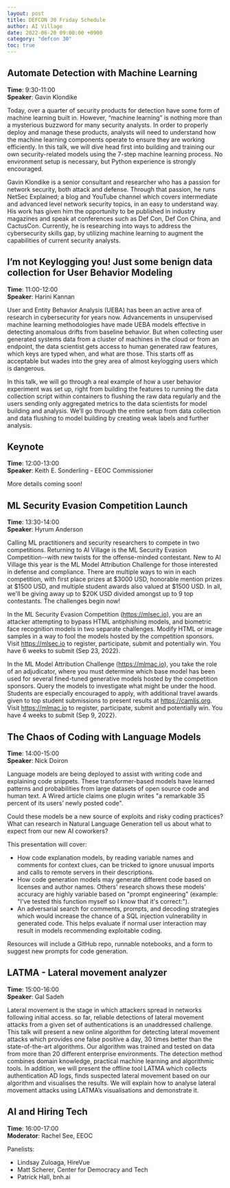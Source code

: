 ```yaml
---
layout: post
title: DEFCON 30 Friday Schedule
author: AI Village
date: 2022-06-20 09:00:00 +0900
category: "defcon 30"
toc: true
---
```


## Automate Detection with Machine Learning

**Time**: 9:30-11:00 \
**Speaker**: Gavin Klondike

Today, over a quarter of security products for detection have some form of machine learning built in. However, “machine learning” is nothing more than a mysterious buzzword for many security analysts. In order to properly deploy and manage these products, analysts will need to understand how the machine learning components operate to ensure they are working efficiently. In this talk, we will dive head first into building and training our own security-related models using the 7-step machine learning process. No environment setup is necessary, but Python experience is strongly encouraged. 

Gavin Klondike is a senior consultant and researcher who has a passion for network security, both attack and defense. Through that passion, he runs NetSec Explained; a blog and YouTube channel which covers intermediate and advanced level network security topics, in an easy to understand way. His work has given him the opportunity to be published in industry magazines and speak at conferences such as Def Con, Def Con China, and CactusCon. Currently, he is researching into ways to address the cybersecurity skills gap, by utilizing machine learning to augment the capabilities of current security analysts.

## I’m not Keylogging you! Just some benign data collection for User Behavior Modeling

**Time**: 11:00-12:00 \
**Speaker**: Harini Kannan 

User and Entity Behavior Analysis (UEBA) has been an active area of research in cybersecurity for years now. Advancements in unsupervised machine learning methodologies have made UEBA models effective in detecting anomalous drifts from baseline behavior. But when collecting user generated systems data from a cluster of machines in the cloud or from an endpoint, the data scientist gets access to human generated raw features, which keys are typed when, and what are those. This starts off as acceptable but wades into the grey area of almost keylogging users which is dangerous.

In this talk, we will go through a real example of how a user behavior experiment was set up, right from building the features to running the data collection script within containers to flushing the raw data regularly and the users sending only aggregated metrics to the data scientists for model building and analysis. We’ll go through the entire setup from data collection and data flushing to model building by creating weak labels and further analysis.

## Keynote

**Time**: 12:00-13:00 \
**Speaker**: Keith E. Sonderling - EEOC Commissioner

More details coming soon!

## ML Security Evasion Competition Launch

**Time**: 13:30-14:00 \
**Speaker**: Hyrum Anderson

Calling ML practitioners and security researchers to compete in two competitions.  Returning to AI Village is the ML Security Evasion Competition--with new twists for the offense-minded contestant.  New to AI Village this year is the ML Model Attribution Challenge for those interested in defense and compliance.  There are multiple ways to win in each competition, with first place prizes at $3000 USD, honorable mention prizes at $1500 USD, and multiple student awards also valued at $1500 USD. In all, we'll be giving away up to $20K USD divided amongst up to 9 top contestants.  The challenges begin now!

In the ML Security Evasion Competition (https://mlsec.io), you are an attacker attempting to bypass HTML antiphishing models, and biometric face recognition models in two separate challenges.  Modify HTML or image samples in a way to fool the models hosted by the competition sponsors.  Visit https://mlsec.io to register, participate, submit and potentially win.  You have 6 weeks to submit (Sep 23, 2022).

In the ML Model Attribution Challenge (https://mlmac.io), you take the role of an adjudicator, where you must determine which base model has been used for several fined-tuned generative models hosted by the competition sponsors.  Query the models to investigate what might be under the hood.  Students are especially encouraged to apply, with additional travel awards given to top student submissions to present results at https://camlis.org.  Visit https://mlmac.io to register, participate, submit and potentially win.  You have 4 weeks to submit (Sep 9, 2022).

## The Chaos of Coding with Language Models

**Time**: 14:00-15:00 \
**Speaker**: Nick Doiron

Language models are being deployed to assist with writing code and explaining code snippets. These transformer-based models have learned patterns and probabilities from large datasets of open source code and human text. A Wired article claims one plugin writes "a remarkable 35 percent of its users’ newly posted code".

Could these models be a new source of exploits and risky coding practices?
What can research in Natural Language Generation tell us about what to expect from our new AI coworkers?

This presentation will cover:

- How code explanation models, by reading variable names and comments for context clues, can be tricked to ignore unusual imports and calls to remote servers in their descriptions.
- How code generation models may generate different code based on licenses and author names. Others' research shows these models' accuracy are highly variable based on "prompt engineering" (example: "I've tested this function myself so I know that it's correct:").
- An adversarial search for comments, prompts, and decoding strategies which would increase the chance of a SQL injection vulnerability in generated code. This helps evaluate if normal user interaction may result in models recommending exploitable coding.

Resources will include a GitHub repo, runnable notebooks, and a form to suggest new prompts for code generation.

## LATMA - Lateral movement analyzer

**Time**: 15:00-16:00 \
**Speaker**: Gal Sadeh

Lateral movement is the stage in which attackers spread in networks following initial access. so far, reliable detections of lateral movement attacks from a given set of authentications is an unaddressed challenge. This talk will present a new online algorithm for detecting lateral movement attacks which provides one false positive a day, 30 times better than the state-of-the-art algorithms. Our algorithm was trained and tested on data from more than 20 different enterprise environments. The detection method combines domain knowledge, practical machine learning and algorithmic tools. In addition, we will present the offline tool LATMA which collects authentication AD logs, finds suspected lateral movement based on our algorithm and visualises the results. We will explain how to analyse lateral movement attacks using LATMA’s visualisations and demonstrate it.

## AI and Hiring Tech

**Time**: 16:00-17:00 \
**Moderator**: Rachel See, EEOC

Panelists: 
- Lindsay Zuloaga, HireVue
- Matt Scherer, Center for Democracy and Tech
- Patrick Hall, bnh.ai